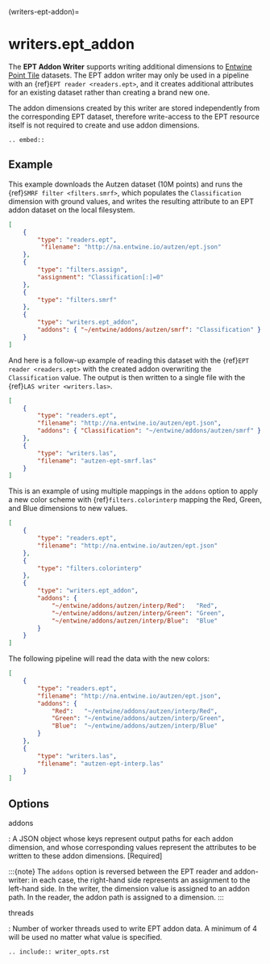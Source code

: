 (writers-ept-addon)=

# writers.ept_addon

The **EPT Addon Writer** supports writing additional dimensions to
[Entwine Point Tile] datasets.  The EPT addon writer may only
be used in a pipeline with an {ref}`EPT reader <readers.ept>`, and it
creates additional attributes for an existing dataset rather than
creating a brand new one.

The addon dimensions created by this writer are stored independently from the corresponding EPT dataset, therefore write-access to the EPT resource itself is not required to create and use addon dimensions.

```{eval-rst}
.. embed::
```

## Example

This example downloads the Autzen dataset (10M points) and runs the
{ref}`SMRF filter <filters.smrf>`, which populates the `Classification`
dimension with ground values, and writes the resulting attribute to an EPT
addon dataset on the local filesystem.

```json
[
    {
        "type": "readers.ept",
         "filename": "http://na.entwine.io/autzen/ept.json"
    },
    {
        "type": "filters.assign",
        "assignment": "Classification[:]=0"
    },
    {
        "type": "filters.smrf"
    },
    {
        "type": "writers.ept_addon",
        "addons": { "~/entwine/addons/autzen/smrf": "Classification" }
    }
]
```

And here is a follow-up example of reading this dataset with the
{ref}`EPT reader <readers.ept>` with the created addon overwriting the
`Classification` value.  The output is then written to a single file
with the {ref}`LAS writer <writers.las>`.

```json
[
    {
        "type": "readers.ept",
        "filename": "http://na.entwine.io/autzen/ept.json",
        "addons": { "Classification": "~/entwine/addons/autzen/smrf" }
    },
    {
        "type": "writers.las",
        "filename": "autzen-ept-smrf.las"
    }
]
```

This is an example of using multiple mappings in the `addons` option to
apply a new color scheme with {ref}`filters.colorinterp` mapping the
Red, Green, and Blue dimensions to new values.

```json
[
    {
        "type": "readers.ept",
        "filename": "http://na.entwine.io/autzen/ept.json"
    },
    {
        "type": "filters.colorinterp"
    },
    {
        "type": "writers.ept_addon",
        "addons": {
            "~/entwine/addons/autzen/interp/Red":   "Red",
            "~/entwine/addons/autzen/interp/Green": "Green",
            "~/entwine/addons/autzen/interp/Blue":  "Blue"
        }
    }
]
```

The following pipeline will read the data with the new colors:

```json
[
    {
        "type": "readers.ept",
        "filename": "http://na.entwine.io/autzen/ept.json",
        "addons": {
            "Red":   "~/entwine/addons/autzen/interp/Red",
            "Green": "~/entwine/addons/autzen/interp/Green",
            "Blue":  "~/entwine/addons/autzen/interp/Blue"
        }
    },
    {
        "type": "writers.las",
        "filename": "autzen-ept-interp.las"
    }
]
```

## Options

addons

: A JSON object whose keys represent output paths for each addon dimension,
  and whose corresponding values represent the attributes to be written to
  these addon dimensions. \[Required\]

:::{note}
The `addons` option is reversed between the EPT reader and addon-writer: in each case, the right-hand side represents an assignment to the left-hand side.  In the writer, the dimension value is assigned to an addon path.  In the reader, the addon path is assigned to a dimension.
:::

threads

: Number of worker threads used to write EPT addon data.  A minimum of 4 will be used no matter what value is specified.

```{eval-rst}
.. include:: writer_opts.rst
```

[entwine point tile]: https://entwine.io/entwine-point-tile.html
